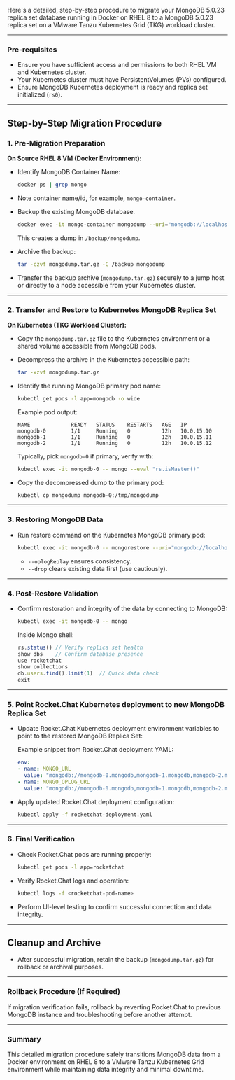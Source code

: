 Here's a detailed, step-by-step procedure to migrate your MongoDB 5.0.23 replica set database running in Docker on RHEL 8 to a MongoDB 5.0.23 replica set on a VMware Tanzu Kubernetes Grid (TKG) workload cluster.

---

### **Pre-requisites**

* Ensure you have sufficient access and permissions to both RHEL VM and Kubernetes cluster.
* Your Kubernetes cluster must have PersistentVolumes (PVs) configured.
* Ensure MongoDB Kubernetes deployment is ready and replica set initialized (`rs0`).

---

## Step-by-Step Migration Procedure

### **1. Pre-Migration Preparation**

**On Source RHEL 8 VM (Docker Environment):**

* Identify MongoDB Container Name:

  ```bash
  docker ps | grep mongo
  ```

* Note container name/id, for example, `mongo-container`.

* Backup the existing MongoDB database.

  ```bash
  docker exec -it mongo-container mongodump --uri="mongodb://localhost:27017/?replicaSet=rs0" --oplog -o /backup/mongodump
  ```

  This creates a dump in `/backup/mongodump`.

* Archive the backup:

  ```bash
  tar -czvf mongodump.tar.gz -C /backup mongodump
  ```

* Transfer the backup archive (`mongodump.tar.gz`) securely to a jump host or directly to a node accessible from your Kubernetes cluster.

---

### **2. Transfer and Restore to Kubernetes MongoDB Replica Set**

**On Kubernetes (TKG Workload Cluster):**

* Copy the `mongodump.tar.gz` file to the Kubernetes environment or a shared volume accessible from MongoDB pods.

* Decompress the archive in the Kubernetes accessible path:

  ```bash
  tar -xzvf mongodump.tar.gz
  ```

* Identify the running MongoDB primary pod name:

  ```bash
  kubectl get pods -l app=mongodb -o wide
  ```

  Example pod output:

  ```
  NAME             READY   STATUS    RESTARTS   AGE   IP
  mongodb-0        1/1     Running   0          12h   10.0.15.10
  mongodb-1        1/1     Running   0          12h   10.0.15.11
  mongodb-2        1/1     Running   0          12h   10.0.15.12
  ```

  Typically, pick `mongodb-0` if primary, verify with:

  ```bash
  kubectl exec -it mongodb-0 -- mongo --eval "rs.isMaster()"
  ```

* Copy the decompressed dump to the primary pod:

  ```bash
  kubectl cp mongodump mongodb-0:/tmp/mongodump
  ```

---

### **3. Restoring MongoDB Data**

* Run restore command on the Kubernetes MongoDB primary pod:

  ```bash
  kubectl exec -it mongodb-0 -- mongorestore --uri="mongodb://localhost:27017/?replicaSet=rs0" --oplogReplay --drop /tmp/mongodump
  ```

  * `--oplogReplay` ensures consistency.
  * `--drop` clears existing data first (use cautiously).

---

### **4. Post-Restore Validation**

* Confirm restoration and integrity of the data by connecting to MongoDB:

  ```bash
  kubectl exec -it mongodb-0 -- mongo
  ```

  Inside Mongo shell:

  ```javascript
  rs.status() // Verify replica set health
  show dbs    // Confirm database presence
  use rocketchat
  show collections
  db.users.find().limit(1)  // Quick data check
  exit
  ```

---

### **5. Point Rocket.Chat Kubernetes deployment to new MongoDB Replica Set**

* Update Rocket.Chat Kubernetes deployment environment variables to point to the restored MongoDB Replica Set:

  Example snippet from Rocket.Chat deployment YAML:

  ```yaml
  env:
  - name: MONGO_URL
    value: "mongodb://mongodb-0.mongodb,mongodb-1.mongodb,mongodb-2.mongodb:27017/rocketchat?replicaSet=rs0&readPreference=primaryPreferred&w=majority"
  - name: MONGO_OPLOG_URL
    value: "mongodb://mongodb-0.mongodb,mongodb-1.mongodb,mongodb-2.mongodb:27017/local?replicaSet=rs0&readPreference=primaryPreferred"
  ```

* Apply updated Rocket.Chat deployment configuration:

  ```bash
  kubectl apply -f rocketchat-deployment.yaml
  ```

---

### **6. Final Verification**

* Check Rocket.Chat pods are running properly:

  ```bash
  kubectl get pods -l app=rocketchat
  ```

* Verify Rocket.Chat logs and operation:

  ```bash
  kubectl logs -f <rocketchat-pod-name>
  ```

* Perform UI-level testing to confirm successful connection and data integrity.

---

## **Cleanup and Archive**

* After successful migration, retain the backup (`mongodump.tar.gz`) for rollback or archival purposes.

---

### **Rollback Procedure (If Required)**

If migration verification fails, rollback by reverting Rocket.Chat to previous MongoDB instance and troubleshooting before another attempt.

---

### **Summary**

This detailed migration procedure safely transitions MongoDB data from a Docker environment on RHEL 8 to a VMware Tanzu Kubernetes Grid environment while maintaining data integrity and minimal downtime.
